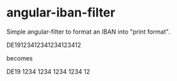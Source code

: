# angular-iban-filter

Simple angular-filter to format an IBAN into "print format".

DE19123412341234123412 

becomes 

DE19 1234 1234 1234 1234 12
